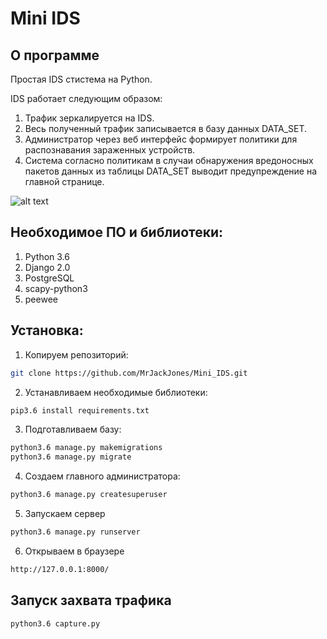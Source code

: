 # Mini IDS
## О программе
Простая IDS стистема на Python.

IDS работает следующим образом:
1) Трафик зеркалируется на IDS.
2) Весь полученный трафик записывается в базу данных DATA_SET.
3) Администратор через веб интерфейс формирует политики для распознавания зараженных устройств.
4) Система согласно политикам в случаи обнаружения вредоносных пакетов данных из таблицы DATA_SET выводит предупреждение на главной странице.

![alt text](https://preview.ibb.co/n2tOym/Screen_Shot_2018_01_30_at_12_57_29.png)
## Необходимое ПО и библиотеки:
1. Python 3.6
2. Django 2.0
3. PostgreSQL
4. scapy-python3
5. peewee

## Установка:
1. Копируем репозиторий:
```bash
git clone https://github.com/MrJackJones/Mini_IDS.git
```

2. Устанавливаем необходимые библиотеки:
```bash
pip3.6 install requirements.txt
```

3. Подготавливаем базу:
```bash
python3.6 manage.py makemigrations
python3.6 manage.py migrate
```

4. Создаем главного администратора:
```bash
python3.6 manage.py createsuperuser
```

5. Запускаем сервер
```bash
python3.6 manage.py runserver
```
6. Открываем в браузере
```bash
http://127.0.0.1:8000/
```

## Запуск захвата трафика 
```bash
python3.6 capture.py
```